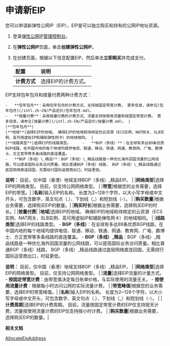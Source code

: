 # 申请新EIP

您可以申请新弹性公网IP（EIP），EIP是可以独立购买和持有的公网IP地址资源。

1.  登录[弹性公网IP管理控制台](https://vpc.console.aliyun.com/eip)。

2.  在**弹性公网IP**页面，单击**创建弹性公网IP**。

3.  在创建页面，根据以下信息配置EIP，然后单击**立即购买**并完成支付。

    |配置|说明|
    |:-|:-|
    |**计费方式**|选择EIP的计费方式。

EIP支持包年包月和按量付费两种计费方式：

    -   **包年包月**：采用包年包月的计费方式，支持按固定带宽计费。 更多信息，请参见[包年包月](/intl.zh-CN/产品定价/包年包月.md)。
    -   **按量付费**：采用按量付费的计费方式，流量支持按使用流量和按固定带宽计费。 更多信息，请参见[按量计费](/intl.zh-CN/产品定价/按量计费.md)。 |
    |**包年包月**|
    |**地域**|选择EIP的地域。 确保EIP的地域和待绑定的云资源（ECS实例、NAT网关、SLB实例、高可用虚拟IP和辅助弹性网卡）的地域相同。 |
    |**线路类型**|选择EIP的线路类型。     -   **BGP（多线）**：在全球有多达89条优质BGP线路，在中国内地的每个地域均提供电信、联通、移动、铁通、网通、教育网、广电、鹏博士、方正宽带等多条线路的直连覆盖。
    -   **BGP（多线）\_精品**：BGP（多线）\_精品线路是一种优化海外回国流量的公网线路，可以提高国际业务访问质量。相比普通BGP（多线）线路， BGP（多线）\_精品线路通过底层网络直连回国，无需绕行国际运营商出口，时延更低。

**说明：** 目前，仅中国（香港）地域支持BGP（多线）\_精品EIP。 |
    |**网络类型**|选择EIP的网络类型。 目前，仅支持公网网络类型。 |
    |**带宽**|根据您的业务需要，选择EIP的带宽。|
    |**名称**|输入EIP的名称。 长度为2~128个字符，以大小写字母或中文开头，可包含数字、英文句点（.）、下划线（\_）和短划线（-）。 |
    |**购买数量**|根据业务需要，选择购买EIP的数量。|
    |**购买时长**|根据业务需要，选择购买EIP的时长。|
    |**按量付费**|
    |**地域**|选择EIP的地域。 确保EIP的地域和待绑定的云资源（ECS实例、NAT网关、SLB实例、高可用虚拟IP和辅助弹性网卡）的地域相同。 |
    |**线路类型**|选择EIP的线路类型。     -   **BGP（多线）**：在全球有多达89条优质BGP线路，在中国内地的每个地域均提供电信、联通、移动、铁通、网通、教育网、广电、鹏博士、方正宽带等多条线路的直连覆盖。
    -   **BGP（多线）\_精品**：BGP（多线）\_精品线路是一种优化海外回国流量的公网线路，可以提高国际业务访问质量。相比普通BGP（多线）线路， BGP（多线）\_精品线路通过底层网络直连回国，无需绕行国际运营商出口，时延更低。

**说明：** 目前，仅中国（香港）地域支持BGP（多线）\_精品EIP。 |
    |**网络类型**|选择EIP的网络类型。 目前，仅支持公网网络类型。 |
    |**流量**|选择EIP流量的计量方式。     -   **按固定带宽计费**：由带宽值决定每日账单价格，与实际使用的流量无关。
    -   **按使用流量计费**：根据每小时访问公网的实际流量计费。 |
    |**带宽峰值**|根据您的业务需要，选择EIP的带宽峰值。|
    |**名称**|输入EIP的名称。 长度为2~128个字符，以大小写字母或中文开头，可包含数字、英文句点（.）、下划线（\_）和短划线（-）。 |
    |**计费周期**|选择EIP的计费周期。 目前，流量按固定带宽计费的EIP仅支持按天计费，流量按使用流量计费的EIP仅支持按小时计费。 |
    |**购买数量**|根据业务需要，选择购买EIP的数量。|


**相关文档**  


[AllocateEipAddress](/intl.zh-CN/API参考/弹性公网IP/AllocateEipAddress.md)

